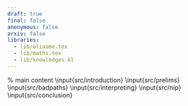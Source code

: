 ```yaml
---
draft: true
final: false
anonymous: false
arxiv: false
libraries:
  - lib/aliaume.tex
  - lib/maths.tex
  - lib/knowledges.kl
---
```



% main content
\input{src/introduction}
\input{src/prelims}
\input{src/badpaths}
\input{src/interpreting}
\input{src/nip}
\input{src/conclusion}
